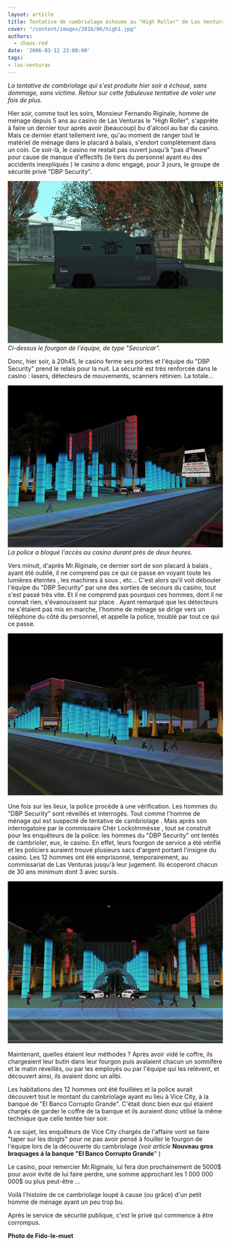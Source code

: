 ```yaml
---
layout: article
title: Tentative de cambriolage échouée au "High Roller" de Las Venturas
cover: "/content/images/2016/06/high1.jpg"
authors:
  - chaos-red
date: '2006-03-12 23:00:00'
tags:
- las-venturas
---
```


_La tentative de cambriolage qui s'est produite hier soir a échoué, sans dommage, sans victime. Retour sur cette fabuleuse tentative de voler une fois de plus._

Hier soir, comme tout les soirs, Monsieur Fernando Riginale, homme de ménage depuis 5 ans au casino de Las Venturas le "High Roller", s'apprête à faire un dernier tour après avoir (beaucoup) bu d'alcool au bar du casino. Mais ce dernier étant tellement ivre, qu'au moment de ranger tout le matériel de ménage dans le placard à balais, s'endort complètement dans un coin. Ce soir-là, le casino ne restait pas ouvert jusqu’à "pas d'heure" pour cause de manque d'effectifs (le tiers du personnel ayant eu des accidents inexpliqués ) le casino a donc engagé, pour 3 jours, le groupe de sécurité privé "DBP Security".

![Ci-dessus le fourgon de l'équipe, de type "Securicar".](/content/images/2005/01/DBP.jpg)
_Ci-dessus le fourgon de l'équipe, de type "Securicar"._

Donc, hier soir, à 20h45, le casino ferme ses portes et l'équipe du "DBP Security" prend le relais pour la nuit. La sécurité est très renforcée dans le casino : lasers, détecteurs de mouvements, scanners rétinien. La totale...

![La police a bloqué l'accès au casino durant près de deux heures.](/content/images/2005/01/high2.jpg)
_La police a bloqué l'accès au casino durant près de deux heures._

Vers minuit, d'après Mr.Riginale, ce dernier sort de son placard à balais , ayant été oublié, il ne comprend pas ce qui ce passe en voyant toute les lumières éteintes , les machines à sous , etc... C'est alors qu'il voit débouler l'équipe du "DBP Security" par une des sorties de secours du casino, tout s'est passé très vite. Et il ne comprend pas pourquoi ces hommes, dont il ne connaît rien, s'évanouissent sur place . Ayant remarqué que les détecteurs ne s'étaient pas mis en marche, l'homme de ménage se dirige vers un téléphone du côté du personnel, et appelle la police, troublé par tout ce qui ce passe.

![](/content/images/2005/01/high3.jpg)

Une fois sur les lieux, la police procède à une vérification. Les hommes du "DBP Security" sont réveillés et interrogés. Tout comme l'homme de ménage qui est suspecté de tentative de cambriolage . Mais après son interrogatoire par le commissaire Chèr Lockolmmèsse , tout se construit pour les enquêteurs de la police: les hommes du "DBP Security" ont tentés de cambrioler, eux, le casino. En effet, leurs fourgon de service a été vérifié et les policiers auraient trouvé plusieurs sacs d'argent portant l'insigne du casino. Les 12 hommes ont été emprisonné, temporairement, au commissariat de Las Venturas jusqu'à leur jugement. Ils écoperont chacun de 30 ans minimum dont 3 avec sursis.

![](/content/images/2005/01/high4.jpg)

Maintenant, quelles étaient leur méthodes ? Après avoir vidé le coffre, ils chargeaient leur butin dans leur fourgon puis avalaient chacun un somnifère et le matin réveillés, ou par les employés ou par l'équipe qui les relèvent, et découvert ainsi, ils avaient donc un alibi.

Les habitations des 12 hommes ont été fouillées et la police aurait découvert tout le montant du cambriolage ayant eu lieu à Vice City, à la banque de "El Banco Corrupto Grande". C'était donc bien eux qui étaient chargés de garder le coffre de la banque et ils auraient donc utilisé la même technique que celle tentée hier soir.

A ce sujet, les enquêteurs de Vice City chargés de l'affaire vont se faire "taper sur les doigts" pour ne pas avoir pensé à fouiller le fourgon de l'équipe lors de la découverte du cambriolage _(voir article_ **Nouveau gros braquages à la banque "El Banco Corrupto Grande**" )

Le casino, pour remercier Mr.Riginale, lui fera don prochainement de 5000$ pour avoir évité de lui faire perdre, une somme approchant les 1 000 000 000$ ou plus peut-être ...

Voilà l'histoire de ce cambriolage loupé à cause (ou grâce) d'un petit homme de ménage ayant un peu trop bu.

Après le service de sécurité publique, c'est le privé qui commence à être corrompus.

**Photo de Fido-le-muet**